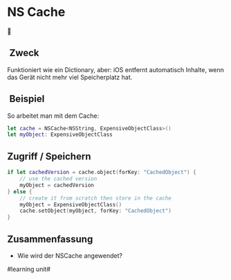 # NS Cache
💾

##  Zweck
Funktioniert wie ein Dictionary, aber: iOS entfernt automatisch Inhalte, wenn das Gerät nicht mehr viel Speicherplatz hat.

##  Beispiel
So arbeitet man mit dem Cache:

```swift
let cache = NSCache<NSString, ExpensiveObjectClass>()
let myObject: ExpensiveObjectClass
```

## Zugriff / Speichern
```swift
if let cachedVersion = cache.object(forKey: "CachedObject") {
    // use the cached version
    myObject = cachedVersion
} else {
    // create it from scratch then store in the cache
    myObject = ExpensiveObjectClass()
    cache.setObject(myObject, forKey: "CachedObject")
}
```

## Zusammenfassung
- Wie wird der NSCache angewendet?

#learning unit#